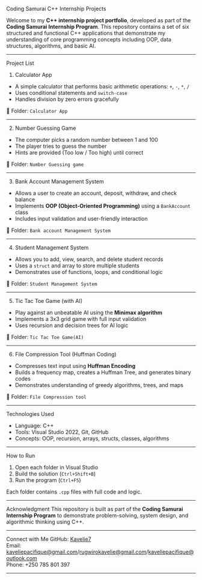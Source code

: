 Coding Samurai C++ Internship Projects

Welcome to my **C++ internship project portfolio**, developed as part of the **Coding Samurai Internship Program**. This repository contains a set of six structured and functional C++ applications that demonstrate my understanding of core programming concepts including OOP, data structures, algorithms, and basic AI.

---

Project List

1. Calculator App
- A simple calculator that performs basic arithmetic operations: `+`, `-`, `*`, `/`
- Uses conditional statements and `switch-case`
- Handles division by zero errors gracefully

📁 Folder: `Calculator App`

---

2. Number Guessing Game
- The computer picks a random number between 1 and 100
- The player tries to guess the number
- Hints are provided (Too low / Too high) until correct

📁 Folder: `Number Guessing game`

---

3. Bank Account Management System
- Allows a user to create an account, deposit, withdraw, and check balance
- Implements **OOP (Object-Oriented Programming)** using a `BankAccount` class
- Includes input validation and user-friendly interaction

📁 Folder: `Bank account Management System`

---

4. Student Management System
- Allows you to add, view, search, and delete student records
- Uses a `struct` and array to store multiple students
- Demonstrates use of functions, loops, and conditional logic

📁 Folder: `Student Management System`

---

5. Tic Tac Toe Game (with AI)
- Play against an unbeatable AI using the **Minimax algorithm**
- Implements a 3x3 grid game with full input validation
- Uses recursion and decision trees for AI logic

📁 Folder: `Tic Tac Toe Game(AI)`

---

6. File Compression Tool (Huffman Coding)
- Compresses text input using **Huffman Encoding**
- Builds a frequency map, creates a Huffman Tree, and generates binary codes
- Demonstrates understanding of greedy algorithms, trees, and maps

📁 Folder: `File Compression tool`

---

Technologies Used
- Language: C++
- Tools: Visual Studio 2022, Git, GitHub
- Concepts: OOP, recursion, arrays, structs, classes, algorithms

---

How to Run
1. Open each folder in Visual Studio
2. Build the solution (`Ctrl+Shift+B`)
3. Run the program (`Ctrl+F5`)

Each folder contains `.cpp` files with full code and logic.

---

Acknowledgment
This repository is built as part of the **Coding Samurai Internship Program** to demonstrate problem-solving, system design, and algorithmic thinking using C++.

---

Connect with Me
GitHub: [Kavelie7](https://github.com/Kavelie7)  
Email: kaveliepacifique@gmail.com/rugwirokavelie@gmail.com/kaveliepacifique@outlook.com  
Phone: +250 785 801 397

---

